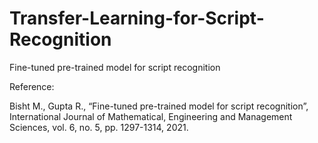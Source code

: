 # Transfer-Learning-for-Script-Recognition
Fine-tuned pre-trained model for script recognition

Reference:

Bisht M., Gupta R., “Fine-tuned pre-trained model for script recognition”, International Journal of Mathematical, Engineering and Management Sciences, vol. 6, no. 5, pp. 1297-1314, 2021. 
